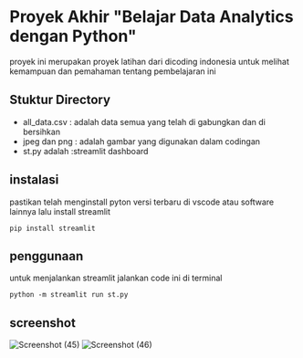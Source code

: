 # Proyek Akhir "Belajar Data Analytics dengan Python"
 proyek ini merupakan proyek latihan dari dicoding indonesia untuk melihat kemampuan dan pemahaman tentang pembelajaran ini 
 
## Stuktur Directory
- all_data.csv : adalah data semua yang telah di gabungkan dan di bersihkan
- jpeg dan png : adalah gambar yang digunakan dalam codingan
- st.py adalah  :streamlit dashboard
  
## instalasi
pastikan telah menginstall pyton versi terbaru di vscode atau software lainnya  lalu install streamlit 

``
pip install streamlit
``

## penggunaan 
untuk menjalankan streamlit jalankan code ini di terminal 

``
python -m streamlit run st.py
``
## screenshot
![Screenshot (45)](https://github.com/honglingchaqua/AD-python/assets/94157032/3b5fb643-30f3-43f6-8ece-174fa3d5c2c1)
![Screenshot (46)](https://github.com/honglingchaqua/AD-python/assets/94157032/72baeefb-499b-4158-b3c4-f5861b105f6b)

